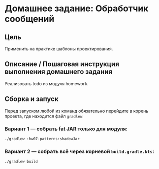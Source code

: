 # Домашнее задание: Обработчик сообщений

## Цель
Применить на практике шаблоны проектирования.

## Описание / Пошаговая инструкция выполнения домашнего задания
Реализовать todo из модуля homework.


## Сборка и запуск

Перед запуском любой из команд обязательно перейдите в корень проекта, где находится файл `gradlew`.

### Вариант 1 — собрать fat JAR только для модуля:

```bash
./gradlew :hw07-patterns:shadowJar
```

### Вариант 2 — собрать всё через корневой `build.gradle.kts`:

```bash
./gradlew build
```